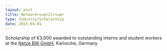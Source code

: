 ```yaml
---
layout: post
title: Network<sup>2</sup>
type: Industry/Scholarship
date: 2015-04-01
---
```


Scholarship of €3,000 awarded to outstanding interns and student workers at the [Netze BW GmbH](https://www.netze-bw.de/), Karlsruhe, Germany
